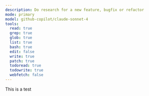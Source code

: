 ```yaml
---
description: Do research for a new feature, bugfix or refactor
mode: primary
model: github-copilot/claude-sonnet-4
tools:
  read: true
  grep: true
  glob: true
  list: true
  bash: true
  edit: false
  write: true
  patch: true
  todoread: true
  todowrite: true
  webfetch: false
---
```


This is a test
